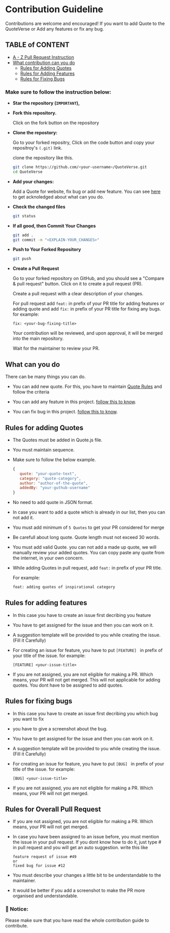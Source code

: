 # Contribution Guideline

Contributions are welcome and encouraged! If you want to add Quote to the QuoteVerse or Add any features or fix any bug.
## TABLE of CONTENT
- [A - Z Pull Request Instruction](#make-sure-to-follow-the-instruction-below)
- [What contribution can you do](#what-can-you-do)
    - [Rules for Adding Quotes](#rules-for-adding-quotes)
    - [Rules for Adding Features](#rules-for-adding-features)
    - [Rules for Fixing Bugs](#rules-for-fixing-bugs)



### Make sure to follow the instruction below:

- **Star the repository (`IMPORTANT`),**
- **Fork this repository.**

  Click on the fork button on the repository
- **Clone the repostory:**

  Go to your forked repositry, Click on the code button and copy your repositroy's `(.git)` link.

  clone the repository like this.


   ```sh
   git clone https://github.com/<your-username>/QuoteVerse.git
   cd QuoteVerse
   ```

- **Add your changes:**

  Add a Quote for website, fix bug or add new feature. You can see [here](#what-can-you-do) to get acknoledged about what can you do.

- **Check the changed files**

  ```sh
  git status
  ```

- **If all good, then Commit Your Changes**

  ```sh
  git add .
  git commit -m "<EXPLAIN-YOUR_CHANGES>"
  ```

- **Push to Your Forked Repository**

  ```sh
  git push
  ```

- **Create a Pull Request**

  Go to your forked repository on GitHub, and you should see a "Compare & pull request" button. Click on it to create a pull request (PR).

  Create a pull request with a clear description of your changes.

  For pull request add `feat:` in prefix of your PR title for adding features or adding quote and add `fix:` in prefix of your PR title for fixing any bugs. for example:

  ```
  fix: <your-bug-fixing-title>
  ```

  Your contribution will be reviewed, and upon approval, it will be merged into the main repository.

  Wait for the maintainer to review your PR.

## What can you do

There can be many things you can do.

- You can add new quote. For this, you have to maintain [Quote Rules](#rules-for-adding-quotes) and follow the criteria

- You can add any feature in this project. [follow this to know](#rules-for-adding-features).

- You can fix bug in this project. [follow this to know](#rules-for-fixing-bugs).

## Rules for adding Quotes

- The Quotes must be added in Quote.js file.
- You must maintain sequence.
- Make sure to follow the below example.
   ```javascript
   {
      quote: "your-quote-text",
      category: "quote-category",
      author: "author-of-the-quote",
      addedBy: "your-guthub-username"
   }
   ```
- No need to add quote in JSON format.
- In case you want to add a quote which is already in our list, then you can not add it.
- You must add minimum of `5 Quotes` to get your PR considered for merge
- Be carefull about long quote. Quote length must not exceed 30 words.
- You must add valid Quote. you can not add a made up quote, we will manually review your added quotes. You can copy paste any quote from the internet, in your own concern.
- While adding Quotes in pull request, add `feat:` in prefix of your PR title. 
   
   For example:
   ```sh
   feat: adding quotes of inspirational category
   ```

## Rules for adding features

- In this case you have to create an issue first decribing you feature
- You have to get assigned for the issue and then you can work on it.
- A suggestion template will be provided to you while creating the issue. (Fill it Carefully)
- For creating an issue for feature, you have to put `[FEATURE] ` in prefix of your title of the issue. for example:

  ```
  [FEATURE] <your-issue-title>
  ```

- If you are not assigned, you are not eligible for making a PR. Which means, your PR will not get merged. This will not applicable for adding quotes. You dont have to be assigned to add quotes.

## Rules for fixing bugs

- In this case you have to create an issue first decribing you which bug you want to fix
- you have to give a screenshot about the bug.
- You have to get assigned for the issue and then you can work on it.
- A suggestion template will be provided to you while creating the issue. (Fill it Carefully)
- For creating an issue for feature, you have to put `[BUG] ` in prefix of your title of the issue. for example:

  ```
  [BUG] <your-issue-title>
  ```

- If you are not assigned, you are not eligible for making a PR. Which means, your PR will not get merged.

## Rules for Overall Pull Request


- If you are not assigned, you are not eligible for making a PR. Which means, your PR will not get merged.

- In case you have been assigned to an issue before, you must mention the issue in your pull request. If you dont know how to do it, just type # in pull request and you will get an auto suggestion. write this like
  ```
  feature request of issue #49
  or
  fixed bug for issue #12
  ```

- You must describe your changes a little bit to be understandable to the maintainer.

- It would be better if you add a screenshot to make the PR more organised and understandable.


### 🔴 Notice:

Please make sure that you have read the whole contribution guide to contribute.
